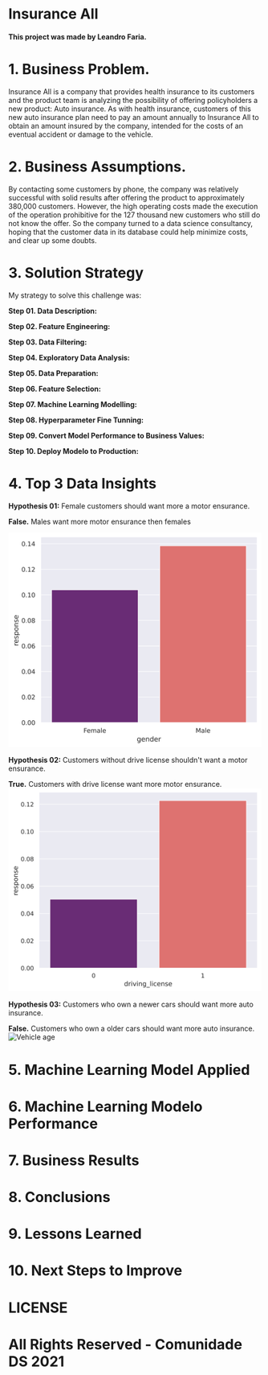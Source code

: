 # Insurance All

#### This project was made by Leandro Faria.

# 1. Business Problem.

Insurance All is a company that provides health insurance to its customers and the product team is analyzing the possibility of offering policyholders a new product: Auto insurance. As with health insurance, customers of this new auto insurance plan need to pay an amount annually to Insurance All to obtain an amount insured by the company, intended for the costs of an eventual accident or damage to the vehicle.

# 2. Business Assumptions.
By contacting some customers by phone, the company was relatively successful with solid results after offering the product to approximately 380,000 customers. However, the high operating costs made the execution of the operation prohibitive for the 127 thousand new customers who still do not know the offer. So the company turned to a data science consultancy, hoping that the customer data in its database could help minimize costs, and clear up some doubts.


# 3. Solution Strategy

My strategy to solve this challenge was:

**Step 01. Data Description:**

**Step 02. Feature Engineering:**

**Step 03. Data Filtering:**

**Step 04. Exploratory Data Analysis:**

**Step 05. Data Preparation:**

**Step 06. Feature Selection:**

**Step 07. Machine Learning Modelling:**

**Step 08. Hyperparameter Fine Tunning:**

**Step 09. Convert Model Performance to Business Values:**

**Step 10. Deploy Modelo to Production:**

# 4. Top 3 Data Insights

**Hypothesis 01:** Female customers should want more a motor ensurance. 

**False.** Males want more motor ensurance then females

![Gender](/references/GenderXResponse.png)

**Hypothesis 02:** Customers without drive license shouldn't want a motor ensurance.

**True.** Customers with drive license want more motor ensurance.
![Driving License](/references/Driving_licenseXResponse.png)

**Hypothesis 03:** Customers who own a newer cars should want more auto insurance.

**False.** Customers who own a older cars should want more auto insurance.
![Vehicle age](/references/Vehicle_age_scalerXResponse.png)

# 5. Machine Learning Model Applied

# 6. Machine Learning Modelo Performance

# 7. Business Results

# 8. Conclusions

# 9. Lessons Learned

# 10. Next Steps to Improve

# LICENSE

# All Rights Reserved - Comunidade DS 2021
